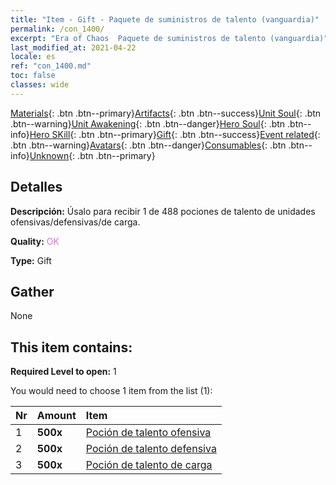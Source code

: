 ```yaml
---
title: "Item - Gift - Paquete de suministros de talento (vanguardia)"
permalink: /con_1400/
excerpt: "Era of Chaos  Paquete de suministros de talento (vanguardia)"
last_modified_at: 2021-04-22
locale: es
ref: "con_1400.md"
toc: false
classes: wide
---
```

 [Materials](/ItemsES/){: .btn .btn--primary}[Artifacts](/ItemsES/Artifacts/){: .btn .btn--success}[Unit Soul](/ItemsES/UnitSoul/){: .btn .btn--warning}[Unit Awakening](/ItemsES/UnitAwakening/){: .btn .btn--danger}[Hero Soul](/ItemsES/HeroSoul/){: .btn .btn--info}[Hero SKill](/ItemsES/HeroSkill/){: .btn .btn--primary}[Gift](/ItemsES/Gift/){: .btn .btn--success}[Event related](/ItemsES/Events/){: .btn .btn--warning}[Avatars](/ItemsES/Avatars/){: .btn .btn--danger}[Consumables](/ItemsES/Consumables/){: .btn .btn--info}[Unknown](/ItemsES/Unknown/){: .btn .btn--primary}

## Detalles
 **Descripción:** Úsalo para recibir 1 de 488 pociones de talento de unidades ofensivas/defensivas/de carga.

 **Quality:** <span style="color: #DA70D6">OK</span>

 **Type:** Gift

## Gather

  None

## This item contains:

 **Required Level to open:** 1

 You would need to choose 1 item from the list (1):

  | Nr | Amount |     Item    |
  |:---|:-------|:------------|
  | 1 |  **500x** | [Poción de talento ofensiva](/es/Items/con_786/) |  | 
  | 2 |  **500x** | [Poción de talento defensiva](/es/Items/con_787/) |  | 
  | 3 |  **500x** | [Poción de talento de carga](/es/Items/con_788/) |  | 
